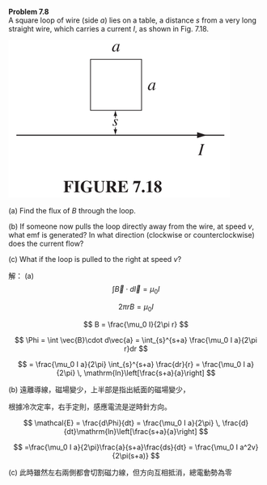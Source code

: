 **Problem 7.8**  
A square loop of wire (side $a$) lies on a table, a distance $s$ from a very long straight wire, which carries a current $I$, as shown in Fig. 7.18.

![Figure 7.18](Figs/FIGURE%207.18.png)

(a) Find the flux of $B$ through the loop.  

(b) If someone now pulls the loop directly away from the wire, at speed $v$, what emf is generated? In what direction (clockwise or counterclockwise) does the current flow?  

(c) What if the loop is pulled to the right at speed $v$?

解：
(a)
$$
\int \vec{B}\cdot d\vec{l} = \mu_0 I
$$

$$
2\pi r B = \mu_0 I
$$

$$
B = \frac{\mu_0 I}{2\pi r}
$$

$$
\Phi = \int \vec{B}\cdot d\vec{a} = \int_{s}^{s+a} \frac{\mu_0 I a}{2\pi r}dr
$$

$$
=  \frac{\mu_0 I a}{2\pi} \int_{s}^{s+a} \frac{dr}{r} = \frac{\mu_0 I a}{2\pi} \, \mathrm{ln}\left[\frac{s+a}{a}\right]
$$

(b)
遠離導線，磁場變少，上半部是指出紙面的磁場變少，

根據冷次定率，右手定則，感應電流是逆時針方向。

$$
\mathcal{E} = \frac{d\Phi}{dt} = \frac{\mu_0 I a}{2\pi} \, \frac{d}{dt}\mathrm{ln}\left[\frac{s+a}{a}\right]
$$

$$
=\frac{\mu_0 I a}{2\pi}\frac{a}{s+a}\frac{ds}{dt} = \frac{\mu_0 I a^2v}{2\pi(s+a)}
$$

(c)
此時雖然左右兩側都會切割磁力線，但方向互相抵消，總電動勢為零
